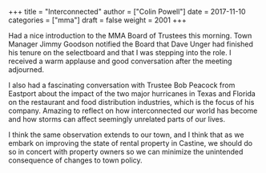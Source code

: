 +++
title = "Interconnected"
author = ["Colin Powell"]
date = 2017-11-10
categories = ["mma"]
draft = false
weight = 2001
+++

Had a nice introduction to the MMA Board of Trustees this morning. Town Manager
Jimmy Goodson notified the Board that Dave Unger had finished his tenure on the
selectboard and that I was stepping into the role. I received a warm applause
and good conversation after the meeting adjourned.

I also had a fascinating conversation with Trustee Bob Peacock from Eastport
about the impact of the two major hurricanes in Texas and Florida on the
restaurant and food distribution industries, which is the focus of his company.
Amazing to reflect on how interconnected our world has become and how storms can
affect seemingly unrelated parts of our lives.

I think the same observation extends to our town, and I think that as we embark
on improving the state of rental property in Castine, we should do so in concert
with property owners so we can minimize the unintended consequence of changes to
town policy.

